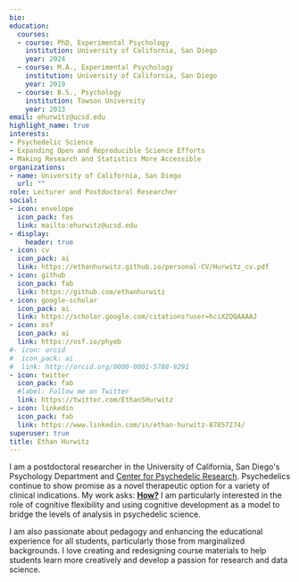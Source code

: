 ```yaml
---
bio:
education:
  courses:
  - course: PhD, Experimental Psychology
    institution: University of California, San Diego
    year: 2024
  - course: M.A., Experimental Psychology
    institution: University of California, San Diego
    year: 2019
  - course: B.S., Psychology
    institution: Towson University
    year: 2013
email: ehurwitz@ucsd.edu
highlight_name: true
interests:
- Psychedelic Science
- Expanding Open and Reproducible Science Efforts
- Making Research and Statistics More Accessible
organizations:
- name: University of California, San Diego
  url: ""
role: Lecturer and Postdoctoral Researcher
social:
- icon: envelope
  icon_pack: fas
  link: mailto:ehurwitz@ucsd.edu
- display:
    header: true
- icon: cv
  icon_pack: ai
  link: https://ethanhurwitz.github.io/personal-CV/Hurwitz_cv.pdf
- icon: github
  icon_pack: fab
  link: https://github.com/ethanhurwitz
- icon: google-scholar
  icon_pack: ai
  link: https://scholar.google.com/citations?user=hciXZQQAAAAJ  
- icon: osf
  icon_pack: ai
  link: https://osf.io/phyeb
#- icon: orcid
#  icon_pack: ai
#  link: http://orcid.org/0000-0001-5788-9291
- icon: twitter
  icon_pack: fab
  #label: Follow me on Twitter
  link: https://twitter.com/EthanSHurwitz  
- icon: linkedin
  icon_pack: fab
  link: https://www.linkedin.com/in/ethan-hurwitz-87857274/
superuser: true
title: Ethan Hurwitz
---
```


I am a postdoctoral researcher in the University of California, San Diego's Psychology Department and [Center for Psychedelic Research](https://cpr.ucsd.edu). Psychedelics continue to show promise as a novel therapeutic option for a variety of clinical indications. My work asks: **<u>How?</u>** I am particularly interested in the role of cognitive flexibility and using cognitive development as a model to bridge the levels of analysis in psychedelic science.

I am also passionate about pedagogy and enhancing the educational experience for all students, particularly those from marginalized backgrounds. I love creating and redesigning course materials to help students learn more creatively and develop a passion for research and data science.

<!--{{< icon name="download" pack="fas" >}} Download my {{< staticref "uploads/hurwitz_cv.pdf" "newtab" >}}cv{{< /staticref >}}.-->
